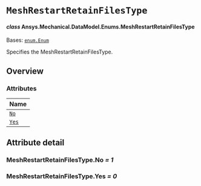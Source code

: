 # `MeshRestartRetainFilesType`

<a id="ansys.mechanical.stubs.v241.Ansys.Mechanical.DataModel.Enums.MeshRestartRetainFilesType"></a>

#### *class* Ansys.Mechanical.DataModel.Enums.MeshRestartRetainFilesType

Bases: [`enum.Enum`](https://docs.python.org/3/library/enum.html#enum.Enum)

Specifies the MeshRestartRetainFilesType.

<!-- !! processed by numpydoc !! -->

<a id="overview"></a>

## Overview

### Attributes

| Name |
| ------------------------------------------ |
| [`No`](#MeshRestartRetainFilesType.No) |
| [`Yes`](#MeshRestartRetainFilesType.Yes) |

<a id="attribute-detail"></a>

## Attribute detail

<a id="MeshRestartRetainFilesType.No"></a>

### MeshRestartRetainFilesType.No *= 1*

<a id="MeshRestartRetainFilesType.Yes"></a>

### MeshRestartRetainFilesType.Yes *= 0*


